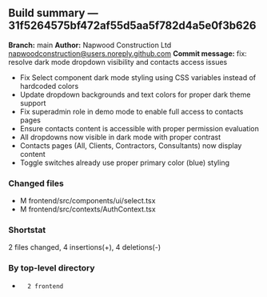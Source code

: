 ## Build summary — 31f5264575bf472af55d5aa5f782d4a5e0f3b626

**Branch:** main
**Author:** Napwood Construction Ltd <napwoodconstruction@users.noreply.github.com>
**Commit message:** fix: resolve dark mode dropdown visibility and contacts access issues

- Fix Select component dark mode styling using CSS variables instead of hardcoded colors
- Update dropdown backgrounds and text colors for proper dark theme support
- Fix superadmin role in demo mode to enable full access to contacts pages
- Ensure contacts content is accessible with proper permission evaluation
- All dropdowns now visible in dark mode with proper contrast
- Contacts pages (All, Clients, Contractors, Consultants) now display content
- Toggle switches already use proper primary color (blue) styling

### Changed files
 - M	frontend/src/components/ui/select.tsx
 - M	frontend/src/contexts/AuthContext.tsx

### Shortstat
 2 files changed, 4 insertions(+), 4 deletions(-)

### By top-level directory
 -       2 frontend
